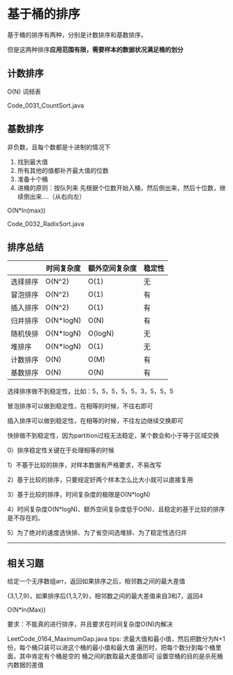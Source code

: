 # 基于桶的排序

基于桶的排序有两种，分别是计数排序和基数排序。

但是这两种排序**应用范围有限，需要样本的数据状况满足桶的划分**

## 计数排序

O(N) 词频表

Code_0031_CountSort.java

## 基数排序

非负数，且每个数都是十进制的情况下

1. 找到最大值
2. 所有其他的值都补齐最大值的位数
3. 准备十个桶
4. 进桶的原则：按队列来 先根据个位数开始入桶，然后倒出来，然后十位数，继续倒出来....（从右向左）

O(N*ln(max))

Code_0032_RadixSort.java

## 排序总结

|      | 时间复杂度     | 额外空间复杂度 | 稳定性 |
|------|-----------|---------|-----|
| 选择排序 | O(N^2)    | O(1)    | 无   |
| 冒泡排序 | O(N^2)    | O(1)    | 有   |
| 插入排序 | O(N^2)    | O(1)    | 有   |
| 归并排序 | O(N*logN) | O(N)    | 有   |
| 随机快排 | O(N*logN) | O(logN) | 无   |
| 堆排序  | O(N*logN) | O(1)    | 无   |
| 计数排序 | O(N)      | O(M)    | 有   |
| 基数排序 | O(N)      | O(N)    | 有   |

选择排序做不到稳定性，比如：5，5，5，5，5，3，5，5，5

冒泡排序可以做到稳定性，在相等的时候，不往右即可

插入排序可以做到稳定性，在相等的时候，不往左边继续交换即可

快排做不到稳定性，因为partition过程无法稳定，某个数会和小于等于区域交换

0）排序稳定性关键在于处理相等的时候

1）不基于比较的排序，对样本数据有严格要求，不易改写

2）基于比较的排序，只要规定好两个样本怎么比大小就可以直接复用

3）基于比较的排序，时间复杂度的极限是O(N*logN)

4）时间复杂度O(N*logN)、额外空间复杂度低于O(N)、且稳定的基于比较的排序是不存在的。

5）为了绝对的速度选快排、为了省空间选堆排、为了稳定性选归并

---

## 相关习题

给定一个无序数组arr，返回如果排序之后，相邻数之间的最大差值

{3,1,7,9}，如果排序后{1,3,7,9}，相邻数之间的最大差值来自3和7，返回4

O(N*ln(Max))

要求：不能真的进行排序，并且要求在时间复杂度O(N)内解决

LeetCode_0164_MaximumGap.java
tips:
求最大值和最小值，然后把数分为N+1份，每个桶只装可以进这个桶的最小值和最大值
遍历时，把每个数分到每个桶里面，其中肯定有个桶是空的
桶之间的数取最大差值即可
设置空桶的目的是杀死桶内数据的差值
